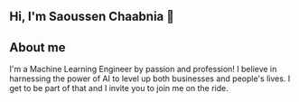 ## Hi, I'm Saoussen Chaabnia 👋

<!--
**Saoussen-CH/Saoussen-CH** is a ✨ _special_ ✨ repository because its `README.md` (this file) appears on your GitHub profile.

Here are some ideas to get you started:

- 🔭 I’m currently working on ...
- 🌱 I’m currently learning ...
- 👯 I’m looking to collaborate on ...
- 🤔 I’m looking for help with ...
- 💬 Ask me about ...
- 📫 How to reach me: ...
- 😄 Pronouns: ...
- ⚡ Fun fact: ...
-->
## About me

I'm a Machine Learning Engineer by passion and profession! I believe in harnessing the power of AI to level up both businesses and people's lives. I get to be part of that and I invite you to join me on the ride.
